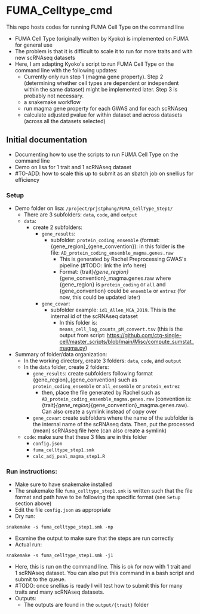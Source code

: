 # FUMA_Celltype_cmd
This repo hosts codes for running FUMA Cell Type on the command line
- FUMA Cell Type (originally written by Kyoko) is implemented on FUMA for general use 
- The problem is that it is difficult to scale it to run for more traits and with new scRNAseq datasets
- Here, I am adapting Kyoko's script to run FUMA Cell Type on the command line with the following updates:
  - Currently only run step 1 (magma gene property). Step 2 (determining whether cell types are dependent or independent within the same dataset) might be implemented later. Step 3 is probably not necessary.
  - a snakemake workflow
  - run magma gene property for each GWAS and for each scRNAseq
  - calculate adjusted pvalue for within dataset and across datasets (across all the datasets selected)

## Initial documentation
- Documenting how to use the scripts to run FUMA Cell Type on the command line
- Demo on lisa for 1 trait and 1 scRNAseq dataset
- #TO-ADD: how to scale this up to submit as an sbatch job on snellius for efficiency
### Setup
- Demo folder on lisa: `/project/prjstphung/FUMA_CellType_Step1/`
  - There are 3 subfolders: `data`, `code`, and `output`
  - `data`:
    - create 2 subfolders: 
      - `gene_results`: 
        - subfolder: `protein_coding_ensemble` (format: {gene_region}_{gene_convention}): in this folder is the file: `AD_protein_coding_ensemble_magma.genes.raw`
          - This is generated by Rachel Preprocessing GWAS's pipeline (#TODO: link the info here)
          - Format: {trait}_{gene_region}_{gene_convention}_magma.genes.raw where {gene_region} is `protein_coding` or `all` and {gene_convention} could be `ensemble` or `entrez` (for now, this could be updated later)
      - `gene_covar`:
        - subfolder example: `id1_Allen_MCA_2019`. This is the internal id of the scRNAseq dataset
          - In this folder is: `means_cell_log_counts_pM_convert.tsv` (this is the output from script: https://github.com/ctg-single-cell/master_scripts/blob/main/Misc/compute_sumstat_magma.py)
- Summary of folder/data organization:
  - In the working directory, create 3 folders: `data`, `code`, and `output`
  - In the `data` folder, create 2 folders: 
    - `gene_results`: create subfolders following format {gene_region}_{gene_convention} such as `protein_coding_ensemble` or `all_ensemble` or `protein_entrez` 
      - then, place the file generated by Rachel such as `AD_protein_coding_ensemble_magma.genes.raw` (convention is: {trait}_{gene_region}_{gene_convention}_magma.genes.raw). Can also create a symlink instead of copy over
    - `gene_covar`: create subfolders where the name of the subfolder is the internal name of the scRNAseq data. Then, put the processed (mean) scRNAseq file here (can also create a symlink)
  - `code`: make sure that these 3 files are in this folder
    - `config.json`
    - `fuma_celltype_step1.smk`
    - `calc_adj_pval_magma_step1.R`
### Run instructions:
- Make sure to have snakemake installed
- The snakemake file `fuma_celltype_step1.smk` is written such that the file format and path have to be following the specific format (see `Setup` section above)
- Edit the file `config.json` as appropriate
- Dry run:
```
snakemake -s fuma_celltype_step1.smk -np
```
  - Examine the output to make sure that the steps are run correctly
- Actual run:
```commandline
snakemake -s fuma_celltype_step1.smk -j1
```
  - Here, this is run on the command line. This is ok for now with 1 trait and 1 scRNAseq dataset. You can also put this command in a bash script and submit to the queue. 
  - #TODO: once snellius is ready I will test how to submit this for many traits and many scRNAseq datasets. 
- Outputs:
  - The outputs are found in the `output/{trait}` folder

